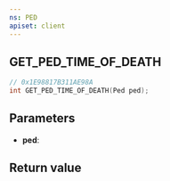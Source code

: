 ```yaml
---
ns: PED
apiset: client
---
```

## GET_PED_TIME_OF_DEATH

```c
// 0x1E98817B311AE98A
int GET_PED_TIME_OF_DEATH(Ped ped);
```


## Parameters
* **ped**:

## Return value